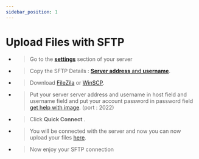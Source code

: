```yaml
---
sidebar_position: 1
---
```


# Upload Files with SFTP


- > Go to the **[settings](https://media.discordapp.net/attachments/1007501297320202340/1211600362377580614/image.png?ex=65eec9c4&is=65dc54c4&hm=9bac1b34bf4a1625d8fd15878db7d2ba16ac1f22a9efd0d2b20966a29c4515dd&=&format=webp&quality=lossless&width=152&height=56)** section of your server 

- > Copy the SFTP Details : [**Server address** and **username**](https://cdn.discordapp.com/attachments/1007501297320202340/1211601137141161984/image.png?ex=65eeca7d&is=65dc557d&hm=f8fb5bc009600de6698c656834941f11c79fed57a02c5e82fd16dd7fd8a4adeb&).

- > Download [FileZila](https://filezilla-project.org/download.php?type=client) or [WinSCP](https://winscp.net/download/WinSCP-6.3.1-Setup.exe).

- > Put your server server address and username in host field and username field and put your account password in password field [get help with image](https://media.discordapp.net/attachments/1007501297320202340/1211604590391459870/image.png?ex=65eecdb4&is=65dc58b4&hm=e5a98421d662fad393ec26c131ff48f40965aab54bdcbffee240b495021bb14b&=&format=webp&quality=lossless&width=692&height=73). (port : 2022)


- > Click **Quick Connect** .

- > You will be connected with the server and now you can now upload your files [here](https://media.discordapp.net/attachments/1007501297320202340/1211605634278232124/image.png?ex=65eecead&is=65dc59ad&hm=1b7768176f173a512ea68f7696ba193f176dc8d77d19d87f2c5d851d656b08f9&=&format=webp&quality=lossless&width=886&height=479).

- > Now enjoy your SFTP connection
